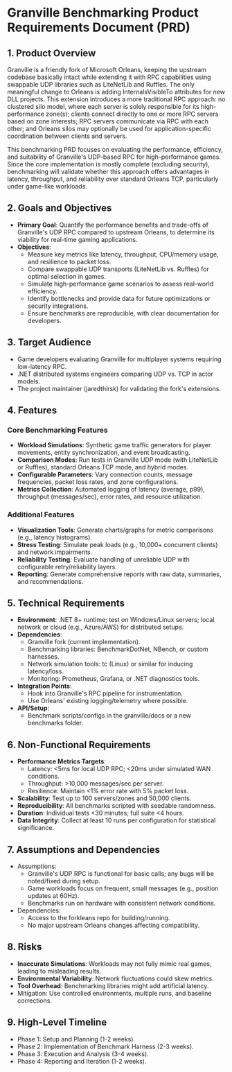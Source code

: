 # Granville Benchmarking Product Requirements Document (PRD)

## 1. Product Overview
Granville is a friendly fork of Microsoft Orleans, keeping the upstream codebase basically intact while extending it with RPC capabilities using swappable UDP libraries such as LiteNetLib and Ruffles. The only meaningful change to Orleans is adding InternalsVisibleTo attributes for new DLL projects. This extension introduces a more traditional RPC approach: no clustered silo model, where each server is solely responsible for its high-performance zone(s); clients connect directly to one or more RPC servers based on zone interests; RPC servers communicate via RPC with each other; and Orleans silos may optionally be used for application-specific coordination between clients and servers.

This benchmarking PRD focuses on evaluating the performance, efficiency, and suitability of Granville's UDP-based RPC for high-performance games. Since the core implementation is mostly complete (excluding security), benchmarking will validate whether this approach offers advantages in latency, throughput, and reliability over standard Orleans TCP, particularly under game-like workloads.

## 2. Goals and Objectives
- **Primary Goal**: Quantify the performance benefits and trade-offs of Granville's UDP RPC compared to upstream Orleans, to determine its viability for real-time gaming applications.
- **Objectives**:
  - Measure key metrics like latency, throughput, CPU/memory usage, and resilience to packet loss.
  - Compare swappable UDP transports (LiteNetLib vs. Ruffles) for optimal selection in games.
  - Simulate high-performance game scenarios to assess real-world efficiency.
  - Identify bottlenecks and provide data for future optimizations or security integrations.
  - Ensure benchmarks are reproducible, with clear documentation for developers.

## 3. Target Audience
- Game developers evaluating Granville for multiplayer systems requiring low-latency RPC.
- .NET distributed systems engineers comparing UDP vs. TCP in actor models.
- The project maintainer (jaredthirsk) for validating the fork's extensions.

## 4. Features
### Core Benchmarking Features
- **Workload Simulations**: Synthetic game traffic generators for player movements, entity synchronization, and event broadcasting.
- **Comparison Modes**: Run tests in Granville UDP mode (with LiteNetLib or Ruffles), standard Orleans TCP mode, and hybrid modes.
- **Configurable Parameters**: Vary connection counts, message frequencies, packet loss rates, and zone configurations.
- **Metrics Collection**: Automated logging of latency (average, p99), throughput (messages/sec), error rates, and resource utilization.

### Additional Features
- **Visualization Tools**: Generate charts/graphs for metric comparisons (e.g., latency histograms).
- **Stress Testing**: Simulate peak loads (e.g., 10,000+ concurrent clients) and network impairments.
- **Reliability Testing**: Evaluate handling of unreliable UDP with configurable retry/reliability layers.
- **Reporting**: Generate comprehensive reports with raw data, summaries, and recommendations.

## 5. Technical Requirements
- **Environment**: .NET 8+ runtime; test on Windows/Linux servers; local network or cloud (e.g., Azure/AWS) for distributed setups.
- **Dependencies**:
  - Granville fork (current implementation).
  - Benchmarking libraries: BenchmarkDotNet, NBench, or custom harnesses.
  - Network simulation tools: tc (Linux) or similar for inducing latency/loss.
  - Monitoring: Prometheus, Grafana, or .NET diagnostics tools.
- **Integration Points**:
  - Hook into Granville's RPC pipeline for instrumentation.
  - Use Orleans' existing logging/telemetry where possible.
- **API/Setup**:
  - Benchmark scripts/configs in the granville/docs or a new benchmarks folder.

## 6. Non-Functional Requirements
- **Performance Metrics Targets**:
  - Latency: <5ms for local UDP RPC; <20ms under simulated WAN conditions.
  - Throughput: >10,000 messages/sec per server.
  - Resilience: Maintain <1% error rate with 5% packet loss.
- **Scalability**: Test up to 100 servers/zones and 50,000 clients.
- **Reproducibility**: All benchmarks scripted with seedable randomness.
- **Duration**: Individual tests <30 minutes; full suite <4 hours.
- **Data Integrity**: Collect at least 10 runs per configuration for statistical significance.

## 7. Assumptions and Dependencies
- Assumptions:
  - Granville's UDP RPC is functional for basic calls; any bugs will be noted/fixed during setup.
  - Game workloads focus on frequent, small messages (e.g., position updates at 60Hz).
  - Benchmarks run on hardware with consistent network conditions.
- Dependencies:
  - Access to the forkleans repo for building/running.
  - No major upstream Orleans changes affecting compatibility.

## 8. Risks
- **Inaccurate Simulations**: Workloads may not fully mimic real games, leading to misleading results.
- **Environmental Variability**: Network fluctuations could skew metrics.
- **Tool Overhead**: Benchmarking libraries might add artificial latency.
- Mitigation: Use controlled environments, multiple runs, and baseline corrections.

## 9. High-Level Timeline
- Phase 1: Setup and Planning (1-2 weeks).
- Phase 2: Implementation of Benchmark Harness (2-3 weeks).
- Phase 3: Execution and Analysis (3-4 weeks).
- Phase 4: Reporting and Iteration (1-2 weeks).
